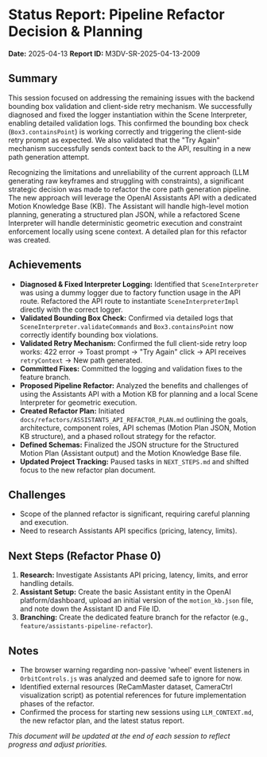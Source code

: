 # Status Report: Pipeline Refactor Decision & Planning

**Date:** 2025-04-13
**Report ID:** M3DV-SR-2025-04-13-2009

## Summary
This session focused on addressing the remaining issues with the backend bounding box validation and client-side retry mechanism. We successfully diagnosed and fixed the logger instantiation within the Scene Interpreter, enabling detailed validation logs. This confirmed the bounding box check (`Box3.containsPoint`) is working correctly and triggering the client-side retry prompt as expected. We also validated that the "Try Again" mechanism successfully sends context back to the API, resulting in a new path generation attempt.

Recognizing the limitations and unreliability of the current approach (LLM generating raw keyframes and struggling with constraints), a significant strategic decision was made to refactor the core path generation pipeline. The new approach will leverage the OpenAI Assistants API with a dedicated Motion Knowledge Base (KB). The Assistant will handle high-level motion planning, generating a structured plan JSON, while a refactored Scene Interpreter will handle deterministic geometric execution and constraint enforcement locally using scene context. A detailed plan for this refactor was created.

## Achievements
*   **Diagnosed & Fixed Interpreter Logging:** Identified that `SceneInterpreter` was using a dummy logger due to factory function usage in the API route. Refactored the API route to instantiate `SceneInterpreterImpl` directly with the correct logger.
*   **Validated Bounding Box Check:** Confirmed via detailed logs that `SceneInterpreter.validateCommands` and `Box3.containsPoint` now correctly identify bounding box violations.
*   **Validated Retry Mechanism:** Confirmed the full client-side retry loop works: 422 error -> Toast prompt -> "Try Again" click -> API receives `retryContext` -> New path generated.
*   **Committed Fixes:** Committed the logging and validation fixes to the feature branch.
*   **Proposed Pipeline Refactor:** Analyzed the benefits and challenges of using the Assistants API with a Motion KB for planning and a local Scene Interpreter for geometric execution.
*   **Created Refactor Plan:** Initiated `docs/refactors/ASSISTANTS_API_REFACTOR_PLAN.md` outlining the goals, architecture, component roles, API schemas (Motion Plan JSON, Motion KB structure), and a phased rollout strategy for the refactor.
*   **Defined Schemas:** Finalized the JSON structure for the Structured Motion Plan (Assistant output) and the Motion Knowledge Base file.
*   **Updated Project Tracking:** Paused tasks in `NEXT_STEPS.md` and shifted focus to the new refactor plan document.

## Challenges
*   Scope of the planned refactor is significant, requiring careful planning and execution.
*   Need to research Assistants API specifics (pricing, latency, limits).

## Next Steps (Refactor Phase 0)
1.  **Research:** Investigate Assistants API pricing, latency, limits, and error handling details.
2.  **Assistant Setup:** Create the basic Assistant entity in the OpenAI platform/dashboard, upload an initial version of the `motion_kb.json` file, and note down the Assistant ID and File ID.
3.  **Branching:** Create the dedicated feature branch for the refactor (e.g., `feature/assistants-pipeline-refactor`).

## Notes
*   The browser warning regarding non-passive 'wheel' event listeners in `OrbitControls.js` was analyzed and deemed safe to ignore for now.
*   Identified external resources (ReCamMaster dataset, CameraCtrl visualization script) as potential references for future implementation phases of the refactor.
*   Confirmed the process for starting new sessions using `LLM_CONTEXT.md`, the new refactor plan, and the latest status report.

*This document will be updated at the end of each session to reflect progress and adjust priorities.* 